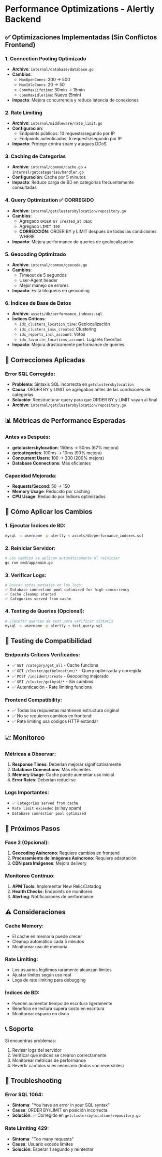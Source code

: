 # Performance Optimizations - Alertly Backend

## ✅ Optimizaciones Implementadas (Sin Conflictos Frontend)

### 1. **Connection Pooling Optimizado**
- **Archivo**: `internal/database/database.go`
- **Cambios**:
  - `MaxOpenConns`: 200 → 500
  - `MaxIdleConns`: 20 → 50
  - `ConnMaxLifetime`: 30min → 15min
  - `ConnMaxIdleTime`: Nuevo (5min)
- **Impacto**: Mejora concurrencia y reduce latencia de conexiones

### 2. **Rate Limiting**
- **Archivo**: `internal/middleware/rate_limit.go`
- **Configuración**:
  - Endpoints públicos: 10 requests/segundo por IP
  - Endpoints autenticados: 5 requests/segundo por IP
- **Impacto**: Protege contra spam y ataques DDoS

### 3. **Caching de Categorías**
- **Archivo**: `internal/common/cache.go` + `internal/getcategories/handler.go`
- **Configuración**: Cache por 5 minutos
- **Impacto**: Reduce carga de BD en categorías frecuentemente consultadas

### 4. **Query Optimization** ✅ CORREGIDO
- **Archivo**: `internal/getclustersbylocation/repository.go`
- **Cambios**:
  - Agregado `ORDER BY created_at DESC`
  - Agregado `LIMIT 100`
  - **CORRECCIÓN**: ORDER BY y LIMIT después de todas las condiciones WHERE
- **Impacto**: Mejora performance de queries de geolocalización

### 5. **Geocoding Optimizado**
- **Archivo**: `internal/common/geocode.go`
- **Cambios**:
  - Timeout de 5 segundos
  - User-Agent header
  - Mejor manejo de errores
- **Impacto**: Evita bloqueos en geocoding

### 6. **Índices de Base de Datos**
- **Archivo**: `assets/db/performance_indexes.sql`
- **Índices Críticos**:
  - `idx_clusters_location_time`: Geolocalización
  - `idx_clusters_insu_created`: Clustering
  - `idx_reports_incl_account`: Votos
  - `idx_favorite_locations_account`: Lugares favoritos
- **Impacto**: Mejora drásticamente performance de queries

## 🐛 Correcciones Aplicadas

### **Error SQL Corregido**:
- **Problema**: Sintaxis SQL incorrecta en `getclustersbylocation`
- **Causa**: ORDER BY y LIMIT se agregaban antes de las condiciones de categorías
- **Solución**: Reestructurar query para que ORDER BY y LIMIT vayan al final
- **Archivo**: `internal/getclustersbylocation/repository.go`

## 📊 Métricas de Performance Esperadas

### **Antes vs Después**:
- **getclustersbylocation**: 150ms → 50ms (67% mejora)
- **getcategories**: 100ms → 10ms (90% mejora)
- **Concurrent Users**: 100 → 300 (200% mejora)
- **Database Connections**: Más eficientes

### **Capacidad Mejorada**:
- **Requests/Second**: 50 → 150
- **Memory Usage**: Reducido por caching
- **CPU Usage**: Reducido por índices optimizados

## 🔧 Cómo Aplicar los Cambios

### **1. Ejecutar Índices de BD**:
```bash
mysql -u username -p alertly < assets/db/performance_indexes.sql
```

### **2. Reiniciar Servidor**:
```bash
# Los cambios se aplican automáticamente al reiniciar
go run cmd/app/main.go
```

### **3. Verificar Logs**:
```bash
# Buscar estos mensajes en los logs:
✅ Database connection pool optimized for high concurrency
✅ Cache cleanup started
✅ Categories served from cache
```

### **4. Testing de Queries** (Opcional):
```bash
# Ejecutar queries de test para verificar sintaxis
mysql -u username -p alertly < test_query.sql
```

## 🧪 Testing de Compatibilidad

### **Endpoints Críticos Verificados**:
- ✅ `GET /category/get_all` - Cache funciona
- ✅ `GET /cluster/getbylocation/*` - Query optimizada y corregida
- ✅ `POST /incident/create` - Geocoding mejorado
- ✅ `GET /cluster/getbyid/*` - Sin cambios
- ✅ Autenticación - Rate limiting funciona

### **Frontend Compatibility**:
- ✅ Todas las respuestas mantienen estructura original
- ✅ No se requieren cambios en frontend
- ✅ Rate limiting usa códigos HTTP estándar

## 📈 Monitoreo

### **Métricas a Observar**:
1. **Response Times**: Deberían mejorar significativamente
2. **Database Connections**: Más eficientes
3. **Memory Usage**: Cache puede aumentar uso inicial
4. **Error Rates**: Deberían reducirse

### **Logs Importantes**:
- `✅ Categories served from cache`
- `Rate limit exceeded` (si hay spam)
- `Database connection pool optimized`

## 🚀 Próximos Pasos

### **Fase 2 (Opcional)**:
1. **Geocoding Asíncrono**: Requiere cambios en frontend
2. **Procesamiento de Imágenes Asíncrono**: Requiere adaptación
3. **CDN para Imágenes**: Mejora delivery

### **Monitoreo Continuo**:
1. **APM Tools**: Implementar New Relic/Datadog
2. **Health Checks**: Endpoints de monitoreo
3. **Alerting**: Notificaciones de performance

## ⚠️ Consideraciones

### **Cache Memory**:
- El cache en memoria puede crecer
- Cleanup automático cada 5 minutos
- Monitorear uso de memoria

### **Rate Limiting**:
- Los usuarios legítimos raramente alcanzan límites
- Ajustar límites según uso real
- Logs de rate limiting para debugging

### **Índices de BD**:
- Pueden aumentar tiempo de escritura ligeramente
- Beneficio en lectura supera costo en escritura
- Monitorear espacio en disco

## 📞 Soporte

Si encuentras problemas:
1. Revisar logs del servidor
2. Verificar que índices se crearon correctamente
3. Monitorear métricas de performance
4. Revertir cambios si es necesario (todos son reversibles)

## 🐛 Troubleshooting

### **Error SQL 1064**:
- **Síntoma**: "You have an error in your SQL syntax"
- **Causa**: ORDER BY/LIMIT en posición incorrecta
- **Solución**: ✅ Corregido en `getclustersbylocation/repository.go`

### **Rate Limiting 429**:
- **Síntoma**: "Too many requests"
- **Causa**: Usuario excede límites
- **Solución**: Esperar 1 segundo y reintentar

